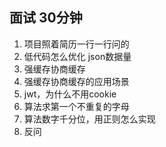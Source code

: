 ## 面试 30分钟

1. 项目照着简历一行一行问的
2. 低代码怎么优化 json数据量
3. 强缓存协商缓存
4. 强缓存协商缓存的应用场景
5. jwt，为什么不用cookie
6. 算法求第一个不重复的字母
7. 算法数字千分位，用正则怎么实现
8. 反问
